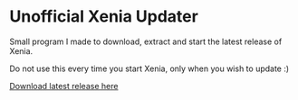 # Unofficial Xenia Updater
Small program I made to download, extract and start the latest release of Xenia.

Do not use this every time you start Xenia, only when you wish to update :)

[Download latest release here](https://github.com/Chopper1337/XeniaUpdater/raw/main/bin/Release/XeniaUpdater.exe)